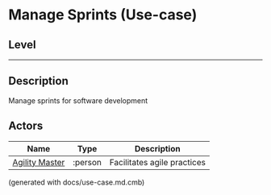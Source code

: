 # Manage Sprints (Use-case)
## Level
---

## Description
Manage sprints for software development
## Actors
| Name | Type | Description |
|---|---|---|
| [Agility Master](../../mybank/project-management/agility-master.md) | :person | Facilitates agile practices |


(generated with docs/use-case.md.cmb)
